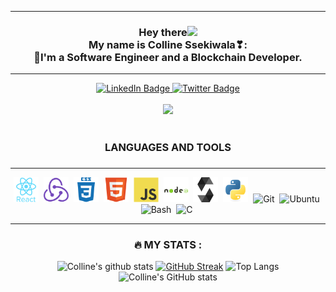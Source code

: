 <hr>
<div align="center" >
  <h3>Hey there<img src="https://raw.githubusercontent.com/MartinHeinz/MartinHeinz/master/wave.gif" width="30px"><br> My name is Colline Ssekiwala❣:<br> 
     🧭I'm a Software Engineer and a Blockchain Developer.</h3>
</div>

<hr>

<div id="badges" align="center">
  <a href="https://linkedin.com/in/ssekiwala">
    <img src="https://img.shields.io/badge/LinkedIn-blue?style=for-the-badge&logo=linkedin&logoColor=white" alt="LinkedIn Badge"/>
  </a>
  <a href="https://twitter.com/ssekiwalac">
    <img src="https://img.shields.io/badge/Twitter-blue?style=for-the-badge&logo=twitter&logoColor=white" alt="Twitter Badge"/>
  </a>
</div><br>

<div align="center">
  <img src="https://media.giphy.com/media/dWesBcTLavkZuG35MI/giphy.gif" width="70%" />
</div><br>

<div align ="center">
   <h3>LANGUAGES AND TOOLS<h3>
</div>
  
<hr>

<div align="center">
  
  <img src="https://github.com/devicons/devicon/blob/master/icons/react/react-original-wordmark.svg" title="React" alt="React" width="40" height="40"/>&nbsp;
  <img src="https://github.com/devicons/devicon/blob/master/icons/redux/redux-original.svg" title="Redux" alt="Redux " width="40" height="40"/>&nbsp;
  <img src="https://github.com/devicons/devicon/blob/master/icons/css3/css3-plain-wordmark.svg"  title="CSS3" alt="CSS" width="40" height="40"/>&nbsp;
  <img src="https://github.com/devicons/devicon/blob/master/icons/html5/html5-original.svg" title="HTML5" alt="HTML" width="40" height="40"/>&nbsp;
  <img src="https://github.com/devicons/devicon/blob/master/icons/javascript/javascript-original.svg" title="JavaScript" alt="JavaScript" width="40" height="40"/>&nbsp;
  <img src="https://github.com/devicons/devicon/blob/master/icons/nodejs/nodejs-original-wordmark.svg" title="NodeJS" alt="NodeJS" width="40" height="40"/>&nbsp; 
  <img src="https://github.com/devicons/devicon/blob/master/icons/solidity/solidity-original.svg" title="Solidity" alt="Solidity" width="40" height="40"/>&nbsp; 
  <img src="https://github.com/devicons/devicon/blob/master/icons/python/python-original.svg" title="Python" alt="Python" width="40" height="40"/>&nbsp;
  <img src="https://github.com/Ssekiwala-Colline/devicon/blob/master/icons/git/git-original.svg" title="Git" alt="Git" width="40" height="40"/>&nbsp;
  <img src="https://github.com/Ssekiwala-Colline/devicon/blob/master/icons/ubuntu/ubuntu-plain.svg" title="Ubuntu" alt="Ubuntu" width="40" height="40"/>&nbsp;
  <img src="https://github.com/Ssekiwala-Colline/devicon/blob/master/icons/bash/bash-plain.svg" title="Bash" alt="Bash" width="40" height="40"/>&nbsp;
  <img src="https://github.com/Ssekiwala-Colline/devicon/blob/master/icons/c/c-original.svg" title="C" alt="C" width="40" height="40"/>&nbsp;
  <hr>
  
  ### :fire: MY STATS :

  ![Colline's github stats](https://github-readme-stats.vercel.app/api?username=Ssekiwala-Colline&show_icons=true&title_color=fff&icon_color=79ff97&text_color=FF8C00&bg_color=000)
  [![GitHub Streak](http://github-readme-streak-stats.herokuapp.com?user=Ssekiwala-Colline&theme=dark&background=000000)](https://git.io/streak-stats)
  ![Top Langs](https://github-readme-stats.vercel.app/api/top-langs/?username=Ssekiwala-Colline&layout=compact&theme=vision-friendly-dark)
  ![Colline's GitHub stats](https://github-readme-stats.vercel.app/api?username=Ssekiwala-Colline&theme=transparent&show_icons=true)
  
  
  
 
